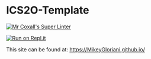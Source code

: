 # ICS2O-Template

[![Mr Coxall's Super Linter](https://github.com/MikeyGloriani/<REPOSITORY>/workflows/Mr%20Coxall's%20Super%20Linter/badge.svg)](https://github.com/MikeyGloriani/<REPOSITORY>/actions/)

[![Run on Repl.it](https://repl.it/badge/github/MikeyGloriani/<REPOSITORY>)](https://repl.it/github/MikeyGloriani/<REPOSITORY>)

This site can be found at: [https://MikeyGloriani.github.io/<REPOSITORY>](https://MikeyGloriani.github.io/<REPOSITORY>)

